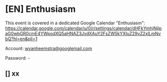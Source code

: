 # [EN] Enthusiasm

This event is covered in a dedicated Google Calendar "Enthusiasm": https://calendar.google.com/calendar/u/0/r/settings/calendar/dHFkYmhjNjlpaG0wbGR0cmE4YWpodXQ5aHNAZ3JvdXAuY2FsZW5kYXIuZ29vZ2xlLmNvbQ?hl=en&pli=1

Account: wvanheemstra@googlemail.com

Password: -

## [] xx
